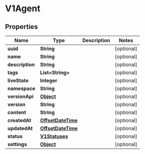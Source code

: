 

# V1Agent

## Properties

Name | Type | Description | Notes
------------ | ------------- | ------------- | -------------
**uuid** | **String** |  |  [optional]
**name** | **String** |  |  [optional]
**description** | **String** |  |  [optional]
**tags** | **List&lt;String&gt;** |  |  [optional]
**liveState** | **Integer** |  |  [optional]
**namespace** | **String** |  |  [optional]
**versionApi** | [**Object**](.md) |  |  [optional]
**version** | **String** |  |  [optional]
**content** | **String** |  |  [optional]
**createdAt** | [**OffsetDateTime**](OffsetDateTime.md) |  |  [optional]
**updatedAt** | [**OffsetDateTime**](OffsetDateTime.md) |  |  [optional]
**status** | [**V1Statuses**](V1Statuses.md) |  |  [optional]
**settings** | [**Object**](.md) |  |  [optional]



